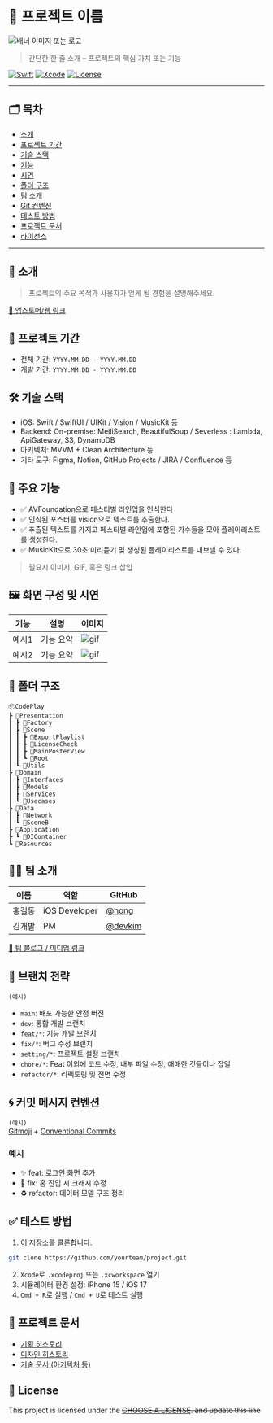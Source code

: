 # 🚀 프로젝트 이름

![배너 이미지 또는 로고](링크)

> 간단한 한 줄 소개 – 프로젝트의 핵심 가치 또는 기능

[![Swift](https://img.shields.io/badge/Swift-5.9-orange.svg)]()
[![Xcode](https://img.shields.io/badge/Xcode-15.0-blue.svg)]()
[![License](https://img.shields.io/badge/license-MIT-green.svg)]()

---

## 🗂 목차
- [소개](#소개)
- [프로젝트 기간](#프로젝트-기간)
- [기술 스택](#기술-스택)
- [기능](#기능)
- [시연](#시연)
- [폴더 구조](#폴더-구조)
- [팀 소개](#팀-소개)
- [Git 컨벤션](#git-컨벤션)
- [테스트 방법](#테스트-방법)
- [프로젝트 문서](#프로젝트-문서)
- [라이선스](#lock_with_ink_pen-license)

---

## 📱 소개

> 프로젝트의 주요 목적과 사용자가 얻게 될 경험을 설명해주세요.

[🔗 앱스토어/웹 링크](https://example.com)


## 📆 프로젝트 기간
- 전체 기간: `YYYY.MM.DD - YYYY.MM.DD`
- 개발 기간: `YYYY.MM.DD - YYYY.MM.DD`


## 🛠 기술 스택

- iOS: Swift / SwiftUI / UIKit / Vision / MusicKit 등
- Backend: On-premise: MeiliSearch, BeautifulSoup / Severless : Lambda, ApiGateway, S3, DynamoDB
- 아키텍처: MVVM + Clean Architecture 등
- 기타 도구: Figma, Notion, GitHub Projects / JIRA / Confluence 등


## 🌟 주요 기능

- ✅ AVFoundation으로 페스티벌 라인업을 인식한다
- ✅ 인식된 포스터를 vision으로 텍스트를 추출한다.
- ✅ 추출된 텍스트를 가지고 페스티벌 라인업에 포함된 가수들을 모아 플레이리스트를 생성한다.
- ✅ MusicKit으로 30초 미리듣기 및 생성된 플레이리스트를 내보낼 수 있다.

> 필요시 이미지, GIF, 혹은 링크 삽입


## 🖼 화면 구성 및 시연

| 기능 | 설명 | 이미지 |
|------|------|--------|
| 예시1 | 기능 요약 | ![gif](링크) |
| 예시2 | 기능 요약 | ![gif](링크) |


## 🧱 폴더 구조

```
📦CodePlay
┣ 📂Presentation
┃ ┣ 📂Factory
┃ ┣ 📂Scene
┃ ┃ ┣ 📂ExportPlaylist
┃ ┃ ┣ 📂LicenseCheck
┃ ┃ ┣ 📂MainPosterView
┃ ┃ ┗ 📂Root
┃ ┗ 📂Utils
┣ 📂Domain
┃ ┣ 📂Interfaces
┃ ┣ 📂Models
┃ ┣ 📂Services
┃ ┗ 📂Usecases
┣ 📂Data
┃ ┣ 📂Network
┃ ┗ 📂SceneB
┣ 📂Application
┣ ┗ 📂DIContainer
┗ 📂Resources
```


## 🧑‍💻 팀 소개

| 이름 | 역할 | GitHub |
|------|------|--------|
| 홍길동 | iOS Developer | [@hong](https://github.com/hong) |
| 김개발 | PM | [@devkim](https://github.com/devkim) |

[🔗 팀 블로그 / 미디엄 링크](https://medium.com/example)

## 🔖 브랜치 전략
`(예시)`
- `main`: 배포 가능한 안정 버전
- `dev`: 통합 개발 브랜치
- `feat/*`: 기능 개발 브랜치
- `fix/*`: 버그 수정 브랜치
- `setting/*`: 프로젝트 설정 브랜치
- `chore/*`: Feat 이외에 코드 수정, 내부 파일 수정, 애매한 것들이나 잡일
- `refactor/*`: 리펙토링 및 전면 수정


## 🌀 커밋 메시지 컨벤션
`(예시)`  
[Gitmoji](https://gitmoji.dev) + [Conventional Commits](https://www.conventionalcommits.org)

### 예시
- ✨ feat: 로그인 화면 추가
- 🐛 fix: 홈 진입 시 크래시 수정
- ♻️ refactor: 데이터 모델 구조 정리


## ✅ 테스트 방법

1. 이 저장소를 클론합니다.
```bash
git clone https://github.com/yourteam/project.git
```
2. `Xcode`로 `.xcodeproj` 또는 `.xcworkspace` 열기
3. 시뮬레이터 환경 설정: iPhone 15 / iOS 17
4. `Cmd + R`로 실행 / `Cmd + U`로 테스트 실행


## 📎 프로젝트 문서

- [기획 히스토리](링크)
- [디자인 히스토리](링크)
- [기술 문서 (아키텍처 등)](링크)


## 📝 License

This project is licensed under the ~~[CHOOSE A LICENSE](https://choosealicense.com). and update this line~~
